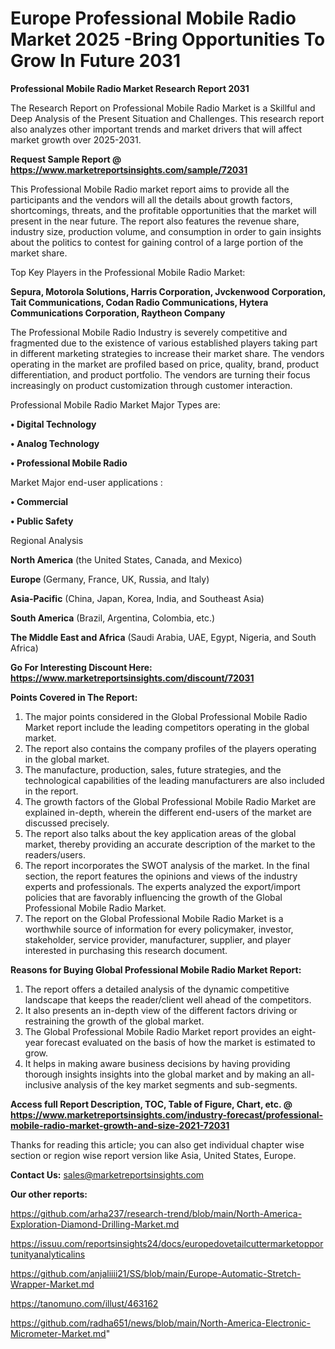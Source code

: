 # Europe Professional Mobile Radio Market 2025 -Bring Opportunities To Grow In Future 2031

<strong>Professional Mobile Radio Market Research Report 2031</strong>

The Research Report on Professional Mobile Radio Market is a Skillful and Deep Analysis of the Present Situation and Challenges. This research report also analyzes other important trends and market drivers that will affect market growth over 2025-2031.

<strong>Request Sample Report @ <a href=https://www.marketreportsinsights.com/sample/72031>https://www.marketreportsinsights.com/sample/72031</a></strong>

This Professional Mobile Radio market report aims to provide all the participants and the vendors will all the details about growth factors, shortcomings, threats, and the profitable opportunities that the market will present in the near future. The report also features the revenue share, industry size, production volume, and consumption in order to gain insights about the politics to contest for gaining control of a large portion of the market share.

Top Key Players in the Professional Mobile Radio Market:

<strong>Sepura, Motorola Solutions, Harris Corporation, Jvckenwood Corporation, Tait Communications, Codan Radio Communications, Hytera Communications Corporation, Raytheon Company</strong>

The Professional Mobile Radio Industry is severely competitive and fragmented due to the existence of various established players taking part in different marketing strategies to increase their market share. The vendors operating in the market are profiled based on price, quality, brand, product differentiation, and product portfolio. The vendors are turning their focus increasingly on product customization through customer interaction.

Professional Mobile Radio Market Major Types are:

<strong>• Digital Technology

• Analog Technology

• Professional Mobile Radio</strong>

Market Major end-user applications :

<strong>• Commercial

• Public Safety</strong>

Regional Analysis

</u><strong><b>North America</b></strong> (the United States, Canada, and Mexico)

<strong><b>Europe </b></strong>(Germany, France, UK, Russia, and Italy)

<strong><b>Asia-Pacific</b></strong> (China, Japan, Korea, India, and Southeast Asia)

<strong><b>South America</b></strong> (Brazil, Argentina, Colombia, etc.)

<strong><b>The Middle East and Africa</b></strong> (Saudi Arabia, UAE, Egypt, Nigeria, and South Africa)

<strong>Go For Interesting Discount Here: <a href=https://www.marketreportsinsights.com/discount/72031>https://www.marketreportsinsights.com/discount/72031</a></strong>

<strong>Points Covered in The Report:</strong>
<ol>
  <li>The major points considered in the Global Professional Mobile Radio Market report include the leading competitors operating in the global market.</li>
  <li>The report also contains the company profiles of the players operating in the global market.</li>
  <li>The manufacture, production, sales, future strategies, and the technological capabilities of the leading manufacturers are also included in the report.</li>
  <li>The growth factors of the Global Professional Mobile Radio Market are explained in-depth, wherein the different end-users of the market are discussed precisely.</li>
  <li>The report also talks about the key application areas of the global market, thereby providing an accurate description of the market to the readers/users.</li>
  <li>The report incorporates the SWOT analysis of the market. In the final section, the report features the opinions and views of the industry experts and professionals. The experts analyzed the export/import policies that are favorably influencing the growth of the Global Professional Mobile Radio Market.</li>
  <li>The report on the Global Professional Mobile Radio Market is a worthwhile source of information for every policymaker, investor, stakeholder, service provider, manufacturer, supplier, and player interested in purchasing this research document.</li>
</ol>
<strong>Reasons for Buying Global Professional Mobile Radio Market Report:</strong>

<ol>
  <li>The report offers a detailed analysis of the dynamic competitive landscape that keeps the reader/client well ahead of the competitors.</li>
  <li>It also presents an in-depth view of the different factors driving or restraining the growth of the global market.</li>
  <li>The Global Professional Mobile Radio Market report provides an eight-year forecast evaluated on the basis of how the market is estimated to grow.</li>
  <li>It helps in making aware business decisions by having providing thorough insights insights into the global market and by making an all-inclusive analysis of the key market segments and sub-segments.</li>
</ol>
<strong>Access full Report Description, TOC, Table of Figure, Chart, etc. @ <a href=https://www.marketreportsinsights.com/industry-forecast/professional-mobile-radio-market-growth-and-size-2021-72031>https://www.marketreportsinsights.com/industry-forecast/professional-mobile-radio-market-growth-and-size-2021-72031</a></strong>


Thanks for reading this article; you can also get individual chapter wise section or region wise report version like Asia, United States, Europe.

<strong>Contact Us:</strong>
sales@marketreportsinsights.com

<strong>Our other reports:</strong>

<a href=https://github.com/arha237/research-trend/blob/main/North-America-Exploration-Diamond-Drilling-Market.md>https://github.com/arha237/research-trend/blob/main/North-America-Exploration-Diamond-Drilling-Market.md</a>

<a href=https://issuu.com/reportsinsights24/docs/europedovetailcuttermarketopportunityanalyticalins>https://issuu.com/reportsinsights24/docs/europedovetailcuttermarketopportunityanalyticalins</a>

<a href=https://github.com/anjaliiii21/SS/blob/main/Europe-Automatic-Stretch-Wrapper-Market.md>https://github.com/anjaliiii21/SS/blob/main/Europe-Automatic-Stretch-Wrapper-Market.md</a>

<a href=https://tanomuno.com/illust/463162>https://tanomuno.com/illust/463162</a>

<a href=https://github.com/radha651/news/blob/main/North-America-Electronic-Micrometer-Market.md>https://github.com/radha651/news/blob/main/North-America-Electronic-Micrometer-Market.md</a>"
